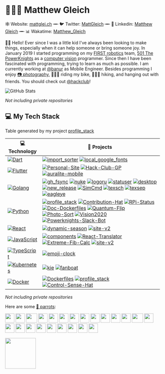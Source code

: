 # 👨🏻‍💻 Matthew Gleich

🕸 Website: [mattglei.ch](https://mattglei.ch) ╼╾ 🐦 Twitter: [MattGleich](https://twitter.mattglei.ch) ╼╾ 🔗 Linkedin: [Matthew Gleich](https://linkedin.mattglei.ch) ╼╾ 📊 Wakatime: [Matthew_Gleich](https://wakatime.com/@Matthew_Gleich)

👋🏼 Hello! Ever since I was a little kid I've always been looking to make things, especially when it can help someone or bring someone joy. In January 2019 I started programming on my [FIRST robotics](https://www.firstinspires.org/robotics/frc) team, [501 The PowerKnights](https://github.com/Team-501-The-PowerKnights) as a [computer vision](https://github.com/Team-501-The-PowerKnights/Vision2020) programmer. Since then I have been fascinated with programming, trying to learn as much as possible. I am currently working at [@banur](https://github.com/banurapp) as Mobile Engineer. Besides programming I enjoy [📷 photography](https://lightroom.adobe.com/shares/71921c41321440ed968321b930b1c7e7), 🚵🏼‍♂️ riding my bike, 🚶🏼‍♂️ hiking, and hanging out with friends. You should check out [@hackclub](https://hackclub.com/)!

![GitHub Stats](https://github-readme-stats.vercel.app/api?username=Matt-Gleich&show_icons=true&title_color=37B256&icon_color=37B256&count_private=true&hide_title=true&show_owner=true&hide_border=true&hide=commits,contribs)

_Not including private repositories_

## 💻 My Tech Stack

Table generated by my project [profile_stack](https://github.com/Matt-Gleich/profile_stack)

<!-- START OF PROFILE STACK, DO NOT REMOVE -->
| 💻 **Technology** | 🚀 **Projects** |
|-|-|
| [![Dart](https://img.shields.io/static/v1?label=&message=Dart&color=52C0F2&logo=dart&logoColor=white)](https://dart.dev/) | [![import_sorter](https://img.shields.io/static/v1?label=&message=import_sorter&color=000605&logo=github&logoColor=white&labelColor=000605)](https://github.com/fluttercommunity/import_sorter) [![local_google_fonts](https://img.shields.io/static/v1?label=&message=local_google_fonts&color=000605&logo=github&logoColor=white&labelColor=000605)](https://github.com/Matt-Gleich/local_google_fonts) |
| [![Flutter](https://img.shields.io/static/v1?label=&message=Flutter&color=52C0F2&logo=flutter&logoColor=white)](https://flutter.dev/) | [![Personal-Site](https://img.shields.io/static/v1?label=&message=Personal-Site&color=000605&logo=github&logoColor=white&labelColor=000605)](https://github.com/Matt-Gleich/Personal-Site) [![Hack-Club-GP](https://img.shields.io/static/v1?label=&message=Hack-Club-GP%20%28WIP%29&color=000605&logo=github&logoColor=white&labelColor=000605)](https://github.com/Matt-Gleich/Hack-Club-GP) [![auralite-mobile](https://img.shields.io/static/v1?label=&message=auralite-mobile%20%28WIP%29&color=000605&logo=github&logoColor=white&labelColor=000605)](https://github.com/Matt-Gleich/auralite-mobile) |
| [![Golang](https://img.shields.io/static/v1?label=&message=Golang&color=7FD6EA&logo=go&logoColor=white)](https://golang.org/) | [![gh_fsync](https://img.shields.io/static/v1?label=&message=gh_fsync&color=000605&logo=github&logoColor=white&labelColor=000605)](https://github.com/Matt-Gleich/gh_fsync) [![nuke](https://img.shields.io/static/v1?label=&message=nuke&color=000605&logo=github&logoColor=white&labelColor=000605)](https://github.com/Matt-Gleich/nuke) [![logoru](https://img.shields.io/static/v1?label=&message=logoru&color=000605&logo=github&logoColor=white&labelColor=000605)](https://github.com/Matt-Gleich/logoru) [![statuser](https://img.shields.io/static/v1?label=&message=statuser&color=000605&logo=github&logoColor=white&labelColor=000605)](https://github.com/Matt-Gleich/statuser) [![desktop](https://img.shields.io/static/v1?label=&message=desktop&color=000605&logo=github&logoColor=white&labelColor=000605)](https://github.com/Matt-Gleich/desktop) [![new_release](https://img.shields.io/static/v1?label=&message=new_release&color=000605&logo=github&logoColor=white&labelColor=000605)](https://github.com/Matt-Gleich/new_release) [![SimCmd](https://img.shields.io/static/v1?label=&message=SimCmd%20%28WIP%29&color=000605&logo=github&logoColor=white&labelColor=000605)](https://github.com/Matt-Gleich/SimCmd) [![texsch](https://img.shields.io/static/v1?label=&message=texsch%20%28WIP%29&color=000605&logo=github&logoColor=white&labelColor=000605)](https://github.com/Matt-Gleich/texsch) [![texsep](https://img.shields.io/static/v1?label=&message=texsep%20%28WIP%29&color=000605&logo=github&logoColor=white&labelColor=000605)](https://github.com/Matt-Gleich/texsep) [![eagleye](https://img.shields.io/static/v1?label=&message=eagleye%20%28WIP%29&color=000605&logo=github&logoColor=white&labelColor=000605)](https://github.com/Matt-Gleich/eagleye) |
| [![Python](https://img.shields.io/static/v1?label=&message=Python&color=3C78A9&logo=python&logoColor=white)](https://www.python.org/) | [![profile_stack](https://img.shields.io/static/v1?label=&message=profile_stack&color=000605&logo=github&logoColor=white&labelColor=000605)](https://github.com/Matt-Gleich/profile_stack) [![Contribution-Hat](https://img.shields.io/static/v1?label=&message=Contribution-Hat&color=000605&logo=github&logoColor=white&labelColor=000605)](https://github.com/Matt-Gleich/Contribution-Hat) [![RPi-Status](https://img.shields.io/static/v1?label=&message=RPi-Status&color=000605&logo=github&logoColor=white&labelColor=000605)](https://github.com/Matt-Gleich/RPi-Status) [![Doc-Dockerfiles](https://img.shields.io/static/v1?label=&message=Doc-Dockerfiles&color=000605&logo=github&logoColor=white&labelColor=000605)](https://github.com/Matt-Gleich/Doc-Dockerfiles) [![Quantum-Flip](https://img.shields.io/static/v1?label=&message=Quantum-Flip&color=000605&logo=github&logoColor=white&labelColor=000605)](https://github.com/Matt-Gleich/Quantum-Flip) [![Photo-Sort](https://img.shields.io/static/v1?label=&message=Photo-Sort&color=000605&logo=github&logoColor=white&labelColor=000605)](https://github.com/Matt-Gleich/Photo-Sort) [![Vision2020](https://img.shields.io/static/v1?label=&message=Vision2020&color=000605&logo=github&logoColor=white&labelColor=000605)](https://github.com/Team-501-The-PowerKnights/Vision2020) [![Powerknights-Slack-Bot](https://img.shields.io/static/v1?label=&message=Powerknights-Slack-Bot&color=000605&logo=github&logoColor=white&labelColor=000605)](https://github.com/Team-501-The-PowerKnights/Powerknights-Slack-Bot) |
| [![React](https://img.shields.io/static/v1?label=&message=React&color=61DAFB&logo=react&logoColor=white)](https://reactjs.org/) | [![dynamic-season](https://img.shields.io/static/v1?label=&message=dynamic-season&color=000605&logo=github&logoColor=white&labelColor=000605)](https://github.com/Matt-Gleich/dynamic-season) [![site-v2](https://img.shields.io/static/v1?label=&message=site-v2&color=000605&logo=github&logoColor=white&labelColor=000605)](https://github.com/Matt-Gleich/site-v2) |
| [![JavaScript](https://img.shields.io/static/v1?label=&message=JavaScript&color=F1E05A&logo=javascript&logoColor=white)](https://github.com/Matt-Gleich?tab=repositories&q=&type=&language=javascript) | [![components](https://img.shields.io/static/v1?label=&message=components&color=000605&logo=github&logoColor=white&labelColor=000605)](https://github.com/Matt-Gleich/components) [![React-Translator](https://img.shields.io/static/v1?label=&message=React-Translator&color=000605&logo=github&logoColor=white&labelColor=000605)](https://github.com/Matt-Gleich/React-Translator) [![Extreme-Fib-Calc](https://img.shields.io/static/v1?label=&message=Extreme-Fib-Calc&color=000605&logo=github&logoColor=white&labelColor=000605)](https://github.com/Matt-Gleich/Extreme-Fib-Calc) [![site-v2](https://img.shields.io/static/v1?label=&message=site-v2&color=000605&logo=github&logoColor=white&labelColor=000605)](https://github.com/Matt-Gleich/site-v2) |
| [![TypeScript](https://img.shields.io/static/v1?label=&message=TypeScript&color=007ACC&logo=typescript&logoColor=white)](https://www.typescriptlang.org) | [![emoji-clock](https://img.shields.io/static/v1?label=&message=emoji-clock%20%28WIP%29&color=000605&logo=github&logoColor=white&labelColor=000605)](https://github.com/Matt-Gleich/emoji-clock) |
| [![Kubernetes](https://img.shields.io/static/v1?label=&message=Kubernetes&color=3D6DE6&logo=kubernetes&logoColor=white)](https://kubernetes.io/) | [![kie](https://img.shields.io/static/v1?label=&message=kie&color=000605&logo=github&logoColor=white&labelColor=000605)](https://github.com/Matt-Gleich/kie) [![fanboat](https://img.shields.io/static/v1?label=&message=fanboat%20%28WIP%29&color=000605&logo=github&logoColor=white&labelColor=000605)](https://github.com/Matt-Gleich/fanboat) |
| [![Docker](https://img.shields.io/static/v1?label=&message=Docker&color=4FA1EF&logo=docker&logoColor=white)](https://www.docker.com/) | [![Dockerfiles](https://img.shields.io/static/v1?label=&message=Dockerfiles&color=000605&logo=github&logoColor=white&labelColor=000605)](https://github.com/Matt-Gleich/Dockerfiles) [![profile_stack](https://img.shields.io/static/v1?label=&message=profile_stack&color=000605&logo=github&logoColor=white&labelColor=000605)](https://github.com/Matt-Gleich/profile_stack) [![Control-Sense-Hat](https://img.shields.io/static/v1?label=&message=Control-Sense-Hat&color=000605&logo=github&logoColor=white&labelColor=000605)](https://github.com/Matt-Gleich/Control-Sense-Hat) |
<!-- END OF PROFILE STACK, DO NOT REMOVE -->

_Not including private repositories_

Here are some [🦜 parrots](https://cultofthepartyparrot.com):

<div>
    <img src="https://cultofthepartyparrot.com/parrots/hd/githubparrot.gif" width="30" height="30"/>
    <img src="https://cultofthepartyparrot.com/parrots/hd/darkmodeparrot.gif" width="30" height="30"/>
    <img src="https://cultofthepartyparrot.com/parrots/asyncparrot.gif" width="36" height="30"/>
    <img src="https://cultofthepartyparrot.com/parrots/exceptionallyfastparrot.gif" width="30" height="30"/>
    <img src="https://cultofthepartyparrot.com/parrots/hd/60fpsparrot.gif" width="30" height="30"/>
    <img src="https://cultofthepartyparrot.com/parrots/hd/jumpingparrot.gif" width="30" height="30"/>
    <img src="https://cultofthepartyparrot.com/parrots/hd/opensourceparrot.gif" width="30" height="30"/>
    <img src="https://cultofthepartyparrot.com/parrots/hd/opensourceparrot.gif" width="30" height="30"/>
    <img src="https://cultofthepartyparrot.com/parrots/hd/opensourceparrot.gif" width="30" height="30"/>
    <img src="https://cultofthepartyparrot.com/parrots/hd/hypnoparrotlight.gif" width="30" height="30"/>
    <img src="https://cultofthepartyparrot.com/parrots/hd/shortparrot.gif" width="30" height="30"/>
    <img src="https://cultofthepartyparrot.com/parrots/databaseparrot.gif" width="30" height="30"/>
    <img src="https://cultofthepartyparrot.com/parrots/fixparrot.gif" width="36" height="30"/>
    <img src="https://cultofthepartyparrot.com/parrots/hd/laptop_parrot.gif" width="30" height="30"/>
    <img src="https://cultofthepartyparrot.com/parrots/hd/spinningparrot.gif" width="30" height="30"/>
    <img src="https://cultofthepartyparrot.com/parrots/hd/horizontalparrot.gif" width="30" height="30"/>
    <img src="https://cultofthepartyparrot.com/parrots/hd/levitationparrot.gif" width="30" height="30"/>
    <img src="https://cultofthepartyparrot.com/parrots/hd/meldparrot.gif" width="30" height="30"/>
    <img src="https://cultofthepartyparrot.com/parrots/slomoparrot.gif" width="30" height="30"/>
    <img src="https://cultofthepartyparrot.com/parrots/hd/moonwalkingparrot.gif" width="30" height="30"/>
    <img src="https://cultofthepartyparrot.com/parrots/hd/stableparrot.gif" width="30" height="30"/>
    <img src="https://cultofthepartyparrot.com/parrots/hd/scienceparrot.gif" width="30" height="30"/>
    <img src="https://cultofthepartyparrot.com/parrots/hd/sushiparrot.gif" width="30" height="30"/>
</div>

<a href="https://hackclub.com/"><img src="https://assets.hackclub.com/flag-orpheus-left.png" width="100"></a>
